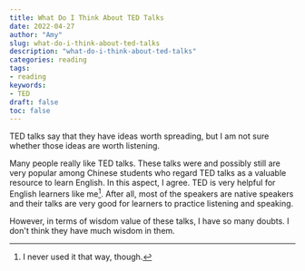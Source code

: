 ```yaml
---
title: What Do I Think About TED Talks
date: 2022-04-27
author: "Amy"
slug: what-do-i-think-about-ted-talks
description: "what-do-i-think-about-ted-talks"
categories: reading
tags: 
- reading
keywords: 
- TED
draft: false
toc: false
---
```


TED talks say that they have ideas worth spreading, but I am not sure whether those ideas are worth listening. 

Many people really like TED talks. These talks were and possibly still are very popular among Chinese students who regard TED talks as a valuable resource to learn English. In this aspect, I agree. TED is very helpful for English learners like me[^1]. After all, most of the speakers are native speakers and their talks are very good for learners to practice listening and speaking. 

However, in terms of wisdom value of these talks, I have so many doubts. I don't think they have much wisdom in them. 

<!-- {{<figure src="/media/information-knowledge-wisdom.png" caption="Information, knowledge, and wisdom, made by Hongtao"  width="400">}} -->


[^1]: I never used it that way, though. 
